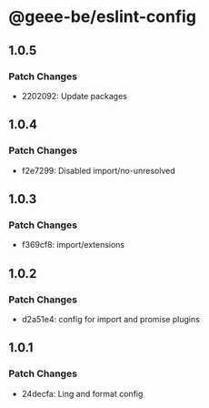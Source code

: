 # @geee-be/eslint-config

## 1.0.5

### Patch Changes

- 2202092: Update packages

## 1.0.4

### Patch Changes

- f2e7299: Disabled import/no-unresolved

## 1.0.3

### Patch Changes

- f369cf8: import/extensions

## 1.0.2

### Patch Changes

- d2a51e4: config for import and promise plugins

## 1.0.1

### Patch Changes

- 24decfa: Ling and format config
